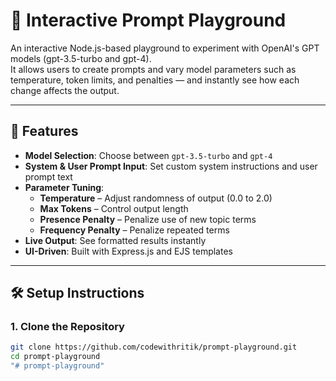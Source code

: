 # 🧪 Interactive Prompt Playground

An interactive Node.js-based playground to experiment with OpenAI's GPT models (gpt-3.5-turbo and gpt-4).  
It allows users to create prompts and vary model parameters such as temperature, token limits, and penalties — and instantly see how each change affects the output.

---

## 🚀 Features

- **Model Selection**: Choose between `gpt-3.5-turbo` and `gpt-4`
- **System & User Prompt Input**: Set custom system instructions and user prompt text
- **Parameter Tuning**:
  - **Temperature** – Adjust randomness of output (0.0 to 2.0)
  - **Max Tokens** – Control output length
  - **Presence Penalty** – Penalize use of new topic terms
  - **Frequency Penalty** – Penalize repeated terms
- **Live Output**: See formatted results instantly
- **UI-Driven**: Built with Express.js and EJS templates

---

## 🛠️ Setup Instructions

### 1. Clone the Repository

```bash
git clone https://github.com/codewithritik/prompt-playground.git
cd prompt-playground
"# prompt-playground" 
